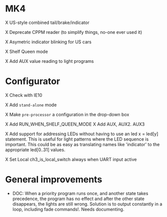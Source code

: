 # MK4

X US-style combined tail/brake/indicator

X Deprecate CPPM reader (to simplify things, no-one ever used it)

X Asymetric indicator blinking for US cars

X Shelf Queen mode

X Add AUX value reading to light programs

# Configurator

X Check with IE10

X Add `stand-alone` mode

X Make `pre-processor` a configuration in the drop-down box

X Add RUN_WHEN_SHELF_QUEEN_MODE
X Add AUX, AUX2. AUX3

X Add support for addressing LEDs without having to use an
    led x = led[y] statement. This is useful for light patterns where the
    LED sequence is important. This could be as easy as translating names like
    'indicator' to the appropriate led[0..31] values.

X Set Local ch3_is_local_switch always when UART input active


# General improvements

* DOC: When a priority program runs once, and another state takes precedence,
  the program has no effect and after the other state disappears, the lights
  are still wrong. Solution is to output constantly in a loop,
  including fade commands!.
  Needs documenting.

